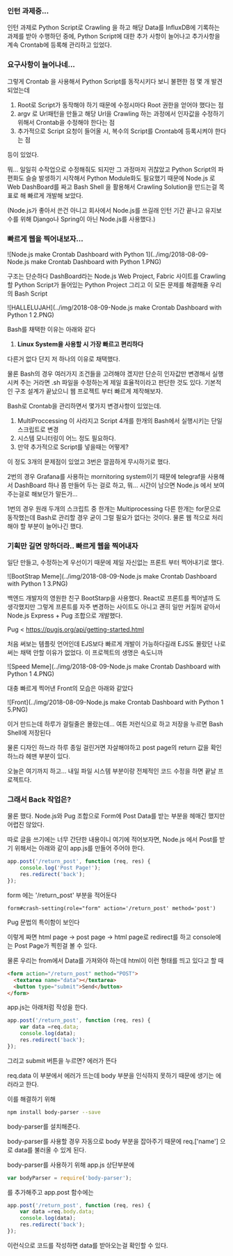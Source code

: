 ### 인턴 과제중...

인턴 과제로 Python Script로 Crawling 을 하고 해당 Data를 InfluxDB에 기록하는 과제를 받아 수행하던 중에, Python Script에 대한 추가 사항이 늘어나고 추가사항을 계속 Crontab에 등록해 관리하고 있었다.



### 요구사항이 늘어나네...

그렇게 Crontab 을 사용해서 Python Script를 동작시키다 보니 불편한 점 몇 개 발견되었는데

1. Root로 Script가 동작해야 하기 때문에 수정시마다 Root 권한을 얻어야 했다는 점
2. argv 로 Url패턴을 만들고 해당 Url을 Crawling 하는 과정에서 인자값을 수정하기 위해서 Crontab을 수정해야 한다는 점
3. 추가적으로 Script 요청이 들어올 시, 복수의 Script를 Crontab에 등록시켜야 한다는 점

등이 있었다.

뭐... 일일히 수작업으로 수정해줘도 되지만 그 과정마저 귀찮았고 Python Script의 파편화도 슬슬 발생하기 시작해서 Python Module화도 필요했기 때문에 Node.js 로 Web DashBoard를 짜고 Bash Shell 을 활용해서 Crawling Solution을 만드는걸 목표로 해 빠르게 개발해 보았다.

(Node.js가 좋아서 쓴건 아니고 회사에서 Node.js를 쓰길래 인턴 기간 끝나고 유지보수를 위해 Django나 Spring이 아닌 Node.js를 사용했다.)



### 빠르게 웹을 찍어내보자...

![Node.js make Crontab Dashboard with Python 1](../img/2018-08-09-Node.js make Crontab Dashboard with Python 1.PNG)

구조는 단순하다 DashBoard라는 Node.js Web Project, Fabric 사이트를 Crawling 할 Python Script가 들어있는 Python Project 그리고 이 모든 문제를 해결해줄 우리의 Bash Script

![HALLELUJAH](../img/2018-08-09-Node.js make Crontab Dashboard with Python 1 2.PNG)

Bash를 채택한 이유는 아래와 같다

1. **Linux System을 사용할 시 가장 빠르고 편리하다**



다른거 없다 단지 저 하나의 이유로 채택했다.

물론 Bash의 경우 여러가지 조건들을 고려해야 겠지만 단순히 인자값만 변경해서 실행시켜 주는 거라면 .sh 파일을 수정하는게 제일 효율적이라고 판단한 것도 있다. 기본적인 구조 설계가 끝났으니 웹 프로젝트 부터 빠르게 제작해보자.

Bash로 Crontab을 관리하면서 몇가지 변경사항이 있었는데.

1. MultiProccessing 이 사라지고 Script 4개를 한개의 Bash에서 실행시키는 단일 스크립트로 변경
2. 시스템 모니터링이 어느 정도 필요하다.
3. 만약 추가적으로 Script를 넣을때는 어떻게?

이 정도 3개의 문제점이 있었고 3번은 깔끔하게 무시하기로 했다.

2번의 경우 Grafana를 사용하는 mornitoring system이기 때문에 telegraf을 사용해서 DashBoard 하나 쯤 만들어 두는 걸로 하고, 뭐... 시간이 남으면 Node.js 에서 보여주는걸로 해보던가 말든가...

1번의 경우 원래 두개의 스크립트 중 한개는 Multiprocessing 다른 한개는 for문으로 동작했는데 Bash로 관리할 경우 굳이 그럴 필요가 없다는 것이다. 물론 웹 적으로 처리해야 할 부분이 늘어나긴 했다.



### 기획만 길면 망하더라.. 빠르게 웹을 찍어내자

일단 만들고, 수정하는게 우선이기 때문에 제일 자신없는 프론트 부터 찍어내기로 했다.

![BootStrap Meme](../img/2018-08-09-Node.js make Crontab Dashboard with Python 1 3.PNG)

백엔드 개발자의 영원한 친구 BootStarp을 사용했다. React로 프론트를 찍어낼까 도 생각했지만 그렇게 프론트를 자주 변경하는 사이트도 아니고 괜히 일만 커질꺼 같아서 Node.js Express +  Pug 조합으로 개발했다.

Pug < https://pugjs.org/api/getting-started.html

처음 써보는 템플릿 언어인데 EJS보다 빠르게 개발이 가능하다길래 EJS도 몰랐던 나로써는 채택 안할 이유가 없었다. 이 프로젝트의 생명은 속도니까

![Speed Meme](../img/2018-08-09-Node.js make Crontab Dashboard with Python 1 4.PNG)

대충 빠르게 찍어낸 Front의 모습은 아래와 같았다

![Front](../img/2018-08-09-Node.js make Crontab Dashboard with Python 1 5.PNG)

이거 만드는데 하루가 걸릴줄은 몰랐는데...  여튼 저런식으로 하고 저장을 누르면 Bash Shell에 저장된다

물론 디자인 하느라 하루 종일 걸린거면 자살해야하고 post page의 return 값을 확인하느라 헤맨 부분이 있다.



오늘은 여기까지 하고... 내일 파일 시스템 부분이랑 전체적인 코드 수정을 하면 끝날 프로젝트다.



### 그래서 Back 작업은?

물론 했다. Node.js와 Pug 조합으로 Form에 Post Data를 받는 부분을 헤매긴 했지만 어렵진 않았다.

따로 글을 쓰기에는 너무 간단한 내용이니 여기에 적어보자면, Node.js 에서 Post를 받기 위해서는 아래와 같이 app.js를 만들어 주어야 한다.

```javascript
app.post('/return_post', function (req, res) {
    console.log('Post Page!');
    res.redirect('back');
});
```

form 에는 '/return_post' 부분을 적어둔다

```jade
form#crash-setting(role="form" action='/return_post' method='post')
```

Pug 문법의 특이함이 보인다

이렇게 짜면 html page -> post page -> html page로 redirect를 하고 console에는 Post Page가 찍힌걸 볼 수 있다.

물론 우리는 from에서 Data를 가져와야 하는데 html이 이런 형태를 띄고 있다고 할 때

```html
<form action="/return_post" method="POST">
  <textarea name="data"></textarea>
  <button type="submit">Send</button>
</form>
```

app.js는 아래처럼 작성을 한다.

```javascript
app.post('/return_post', function (req, res) {
    var data =req.data;
    console.log(data);
    res.redirect('back');
});
```

그리고 submit 버튼을 누르면? 에러가 뜬다

req.data 이 부분에서 에러가 뜨는데  body 부분을 인식하지 못하기 때문에 생기는 에러라고 한다.

이를 해결하기 위해 

```bash
npm install body-parser --save
```

body-parser를 설치해준다.

body-parser를 사용할 경우 자동으로 body 부분을 잡아주기 때문에 req.['name'] 으로 data를 불러올 수 있게 된다.


body-parser를 사용하기 위해 app.js 상단부분에

```javascript
var bodyParser = require('body-parser');
```

를 추가해주고 app.post 함수에는

```javascript
app.post('/return_post', function (req, res) {
    var data =req.body.data;
    console.log(data);
    res.redirect('back');
});
```

이런식으로 코드를 작성하면 data를 받아오는걸 확인할 수 있다.